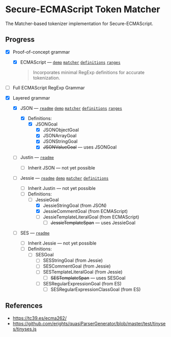 ﻿# Secure-ECMAScript Token Matcher

The Matcher-based tokenizer implementation for Secure-ECMAScript.

## Progress

- [x] Proof-of-concept grammar

  - [x] ECMAScript — [`demo`](./../../../../experimental/es/) [`matcher`](./../../../../experimental/es/es-matcher.js) [`definitions`](./../../../../experimental/es/es-definitions.js) [`ranges`](./../../../../experimental/es/es-ranges.js)

    > Incorporates minimal RegExp definitions for accurate tokenization.

- [ ] Full ECMAScript RegExp Grammar <!-- — [`demo`](./../../../../experimental/regexp/) -->

- [x] Layered grammar

  - [x] JSON — [`readme`](../json-tokenizer/README.md) [`demo`](./../../../../experimental/json/) [`matcher`](../json-tokenizer/json-matcher.js) [`definitions`](../json-tokenizer/json-definitions.js) [`ranges`](../json-tokenizer/json-ranges.js)

    - [x] Definitions:
      - [x] JSONGoal
        - [x] JSONObjectGoal
        - [x] JSONArrayGoal
        - [x] JSONStringGoal
        - [x] ~~JSONValueGoal~~ — uses JSONGoal

  - [ ] Justin — [`readme`](../justin-tokenizer/README.md)

    - [ ] Inherit JSON — not yet possible

  - [ ] Jessie — [`readme`](../jessie-tokenizer/README.md) [`demo`](./../../../../experimental/jessie/) [`matcher`](../jessie-tokenizer/jessie-matcher.js) [`definitions`](../jessie-tokenizer/jessie-definitions.js)

    - [ ] Inherit Justin — not yet possible
    - [ ] Definitions:
      - [ ] JessieGoal
        - [x] JessieStringGoal (from JSON)
        - [x] JessieCommentGoal (from ECMAScript)
        - [ ] JessieTemplateLiteralGoal (from ECMAScript)
          - [ ] ~~JessieTemplateSpan~~ — uses JessieGoal

  - [ ] SES — [`readme`](../ses-tokenizer/README.md)

    - [ ] Inherit Jessie — not yet possible
    - [ ] Definitions:
      - [ ] SESGoal
        - [ ] SESStringGoal (from Jessie)
        - [ ] SESCommentGoal (from Jessie)
        - [ ] SESTemplateLiteralGoal (from Jessie)
          - [ ] ~~SESTemplateSpan~~ — uses SESGoal
        - [ ] SESRegularExpressionGoal (from ES)
          - [ ] SESRegularExpressionClassGoal (from ES)

## References

- https://tc39.es/ecma262/
- https://github.com/erights/quasiParserGenerator/blob/master/test/tinyses/tinyses.js
